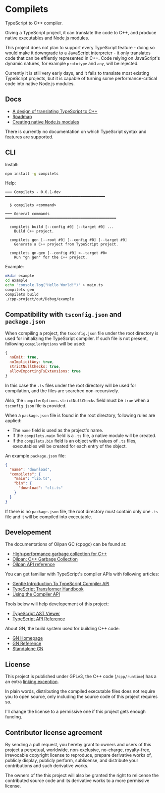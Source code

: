 # Compilets

TypeScript to C++ compiler.

Giving a TypeScript project, it can translate the code to C++, and produce
native executables and Node.js modules.

This project does not plan to support every TypeScript feature - doing so would
make it downgrade to a JavaScript interpreter - it only translates code that can
be effiently represented in C++. Code relying on JavaScript's dynamic natures,
for example `prototype` and `any`, will be rejected.

Currently it is still very early days, and it fails to translate most existing
TypeScript projects, but it is capable of turning some performance-critical code
into native Node.js modules.

## Docs

* [A design of translating TypeScript to C++](https://github.com/compilets/compilets/blob/main/docs/design.md)
* [Roadmap](https://github.com/compilets/compilets/blob/main/docs/roadmap.md)
* [Creating native Node.js modules](https://github.com/compilets/compilets/blob/main/docs/node-module.md)

There is currently no documentation on which TypeScript syntax and features are
supported.

## CLI

Install:

```sh
npm install -g compilets
```

Help:

```
━━━ Compilets - 0.0.1-dev ━━━━━━━━━━━━━━━━━━━━━━━━━━━━━━━━━━━━━━━━━━━━━

  $ compilets <command>

━━━ General commands ━━━━━━━━━━━━━━━━━━━━━━━━━━━━━━━━━━━━━━━━━━━━━━━━━━

  compilets build [--config #0] [--target #0] ...
    Build C++ project.

  compilets gen [--root #0] [--config #0] [--target #0]
    Generate a C++ project from TypeScript project.

  compilets gn-gen [--config #0] <--target #0>
    Run "gn gen" for the C++ project.
```

Example:

```sh
mkdir example
cd example
echo 'console.log("Hello World!")' > main.ts
compilets gen
compilets build
./cpp-project/out/Debug/example
```

## Compatibility with `tsconfig.json` and `package.json`

When compiling a project, the `tsconfig.json` file under the root directory is
used for initializing the TypeScript compiler. If such file is not present,
following `compilerOptions` will be used:

```js
{
  noEmit: true,
  noImplicitAny: true,
  strictNullChecks: true,
  allowImportingTsExtensions: true
}
```

In this case the `.ts` files under the root directory will be used for
compilation, and the files are searched non-recursively.

Also, the `compilerOptions.strictNullChecks` field must be `true` when a
`tsconfig.json` file is provided.

When a `package.json` file is found in the root directory, following rules are
applied:

* The `name` field is used as the project's name.
* If the `compilets.main` field is a `.ts` file, a native module will be
  created.
* If the `compilets.bin` field is an object with values of `.ts` files,
  executables will be created for each entry of the object.

An example `package.json` file:

```json
{
  "name": "download",
  "compilets": {
    "main": "lib.ts",
    "bin": {
      "download": "cli.ts"
    }
  }
}
```

If there is no `package.json` file, the root directory must contain only one
`.ts` file and it will be compiled into executable.

## Developement

The documentations of Oilpan GC (cppgc) can be found at:

* [High-performance garbage collection for C++](https://v8.dev/blog/high-performance-cpp-gc)
* [Oilpan: C++ Garbage Collection](https://github.com/compilets/cppgc)
* [Oilpan API reference](https://chromium.googlesource.com/chromium/src/+/main/third_party/blink/renderer/platform/heap/BlinkGCAPIReference.md)

You can get familiar with TypeScript's compiler APIs with following articles:

* [Gentle Introduction To TypeScript Compiler API](https://january.sh/posts/gentle-introduction-to-typescript-compiler-api)
* [TypeScript Transformer Handbook](https://github.com/itsdouges/typescript-transformer-handbook)
* [Using the Compiler API](https://github.com/microsoft/TypeScript/wiki/Using-the-Compiler-API)

Tools below will help developement of this project:

* [TypeScript AST Viewer](https://ts-ast-viewer.com/)
* [TypeScript API Reference](https://typestrong.org/typedoc-auto-docs/typedoc/modules/TypeScript.html)

About GN, the build system used for building C++ code:

* [GN Homepage](https://gn.googlesource.com/gn/)
* [GN Reference](https://gn.googlesource.com/gn/+/main/docs/reference.md)
* [Standalone GN](https://github.com/yue/build-gn)

## License

This project is published under GPLv3, the C++ code (`/cpp/runtime`) has a an
extra [linking exception](https://github.com/compilets/compilets/blob/main/cpp/runtime/LICENSE).

In plain words, distributing the compiled executable files does not require you
to open source, only including the source code of this project requires so.

I'll change the license to a permissive one if this project gets enough funding.

## Contributor license agreement

By sending a pull request, you hereby grant to owners and users of this project
a perpetual, worldwide, non-exclusive, no-charge, royalty-free, irrevocable
copyright license to reproduce, prepare derivative works of, publicly display,
publicly perform, sublicense, and distribute your contributions and such
derivative works.

The owners of the this project will also be granted the right to relicense the
contributed source code and its derivative works to a more permissive license.
